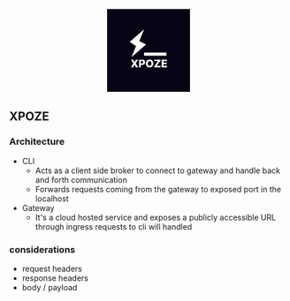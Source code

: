 <center>
    <img src="./docs/assets/logo.png" width="150">
</center>

## XPOZE

### Architecture
- CLI
    - Acts as a client side broker to connect to gateway and handle back and forth communication
    - Forwards requests coming from the gateway to exposed port in the localhost
- Gateway
    - It's a cloud hosted service and exposes a publicly accessible URL through ingress requests to cli will handled

### considerations
- request headers
- response headers
- body / payload
